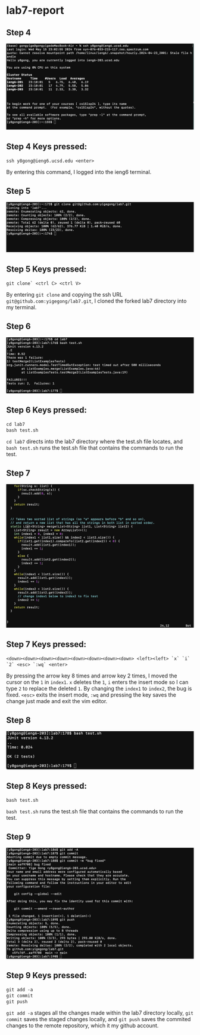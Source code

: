 # lab7-report
## Step 4
![image](4.jpeg)
## Step 4 Keys pressed:
```
ssh y8gong@ieng6.ucsd.edu <enter>
```
By entering this command, I logged into the ieng6 terminal.

## Step 5
![image](5.jpeg)
## Step 5 Keys pressed:
```
git clone` <ctrl C> <ctrl V>
```

By entering `git clone` and copying the ssh URL `git@github.com:yigegong/lab7.git`, I cloned the forked lab7 directory into my terminal.

## Step 6
![image](6.jpeg)
## Step 6 Keys pressed:
```
cd lab7
bash test.sh
```

`cd lab7` directs into the lab7 directory where the test.sh file locates, and `bash test.sh` runs the test.sh file that contains the commands to run the test.

## Step 7
![image](7.jpeg)
## Step 7 Keys pressed:
```vim ListExample.java
<down><down><down><down><down><down><down><down> <left><left> `x` `i` `2` <esc> `:wq` <enter>
```

By pressing the <down> arrow key 8 times and <left> arrow key 2 times, I moved the cursor on the `1` in `index1`. `x` deletes the `1`, `i` enters the insert mode so I can type `2` to replace the deleted `1`. By changing the `index1` to `index2`, the bug is fixed. `<esc>` exits the insert mode, `:wq` and pressing the <enter> key saves the change just made and exit the vim editor.

## Step 8
![image](8.jpeg)
## Step 8 Keys pressed:
```
bash test.sh
```

`bash test.sh` runs the test.sh file that contains the commands to run the test.

## Step 9
![image](9.jpeg)
## Step 9 Keys pressed:
```
git add -a
git commit
git push
```
`git add -a` stages all the changes made within the lab7 directory locally, `git commit` saves the staged changes locally, and `git push` saves the commited changes to the remote repository, which it my github account.

